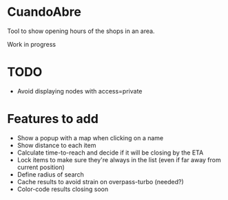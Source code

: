 # CuandoAbre
Tool to show opening hours of the shops in an area.

Work in progress

# TODO
* Avoid displaying nodes with access=private

# Features to add

* Show a popup with a map when clicking on a name
* Show distance to each item
* Calculate time-to-reach and decide if it will be closing by the ETA
* Lock items to make sure they're always in the list (even if far away from current position)
* Define radius of search
* Cache results to avoid strain on overpass-turbo (needed?)
* Color-code results closing soon
